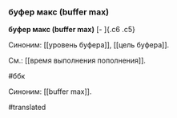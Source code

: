 ### буфер макс (buffer max)

**буфер макс (buffer max)** [- ]{.c6 .c5}

Синоним: [[уровень буфера]], [[цель буфера]].

См.: [[время выполнения пополнения]].

#ббк

Синоним: [[buffer max]].

#translated
